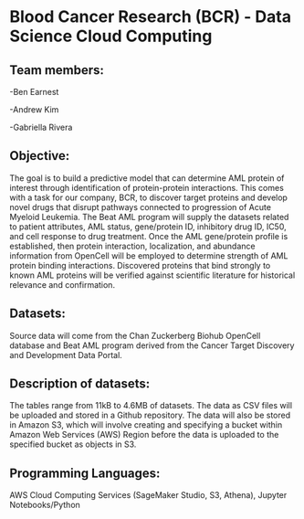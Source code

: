 # Blood Cancer Research (BCR) - Data Science Cloud Computing

## Team members: 

-Ben Earnest

-Andrew Kim

-Gabriella Rivera

## Objective:
The goal is to build a predictive model that can determine AML protein of interest through identification of protein-protein interactions. This comes with a task for our company, BCR, to discover target proteins and develop novel drugs that disrupt pathways connected to progression of Acute Myeloid Leukemia. The Beat AML program will supply the datasets related to patient attributes, AML status, gene/protein ID, inhibitory drug ID, IC50, and cell response to drug treatment. Once the AML gene/protein profile is established, then protein interaction, localization, and abundance information from OpenCell will be employed to determine strength of AML protein binding interactions. Discovered proteins that bind strongly to known AML proteins will be verified against scientific literature for historical relevance and confirmation. 

## Datasets:
Source data will come from the Chan Zuckerberg Biohub OpenCell database and Beat AML program derived from the Cancer Target Discovery and Development Data Portal. 

## Description of datasets:
The tables range from 11kB to 4.6MB of datasets. The data as CSV files will be uploaded and stored in a Github repository. The data will also be stored in Amazon S3, which will involve creating and specifying a bucket within Amazon Web Services (AWS) Region before the data is uploaded to the specified bucket as objects in S3. 


## Programming Languages:
AWS Cloud Computing Services (SageMaker Studio, S3, Athena), Jupyter Notebooks/Python

